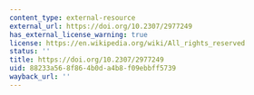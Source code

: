 ```yaml
---
content_type: external-resource
external_url: https://doi.org/10.2307/2977249
has_external_license_warning: true
license: https://en.wikipedia.org/wiki/All_rights_reserved
status: ''
title: https://doi.org/10.2307/2977249
uid: 88233a56-8f86-4b0d-a4b8-f09ebbff5739
wayback_url: ''
---
```

